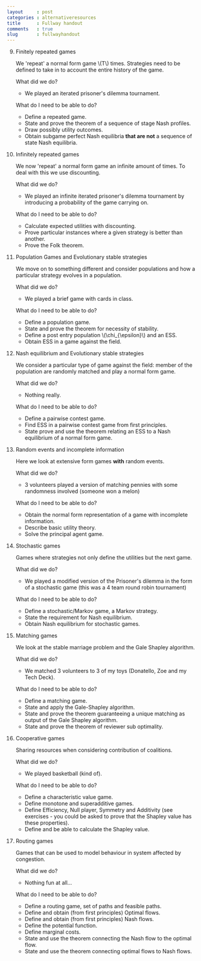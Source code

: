 ```yaml
---
layout     : post
categories : alternativeresources
title      : Fullway handout
comments   : true
slug       : fullwayhandout
---
```


9. Finitely repeated games

    We 'repeat' a normal form game \\(T\\) times. Strategies need to be defined to take in to account the entire history of the game.

    What did we do?

    - We played an iterated prisoner's dilemma tournament.

    What do I need to be able to do?

    - Define a repeated game.
    - State and prove the theorem of a sequence of stage Nash profiles.
    - Draw possibly utility outcomes.
    - Obtain subgame perfect Nash equilibria **that are not** a sequence of state Nash equilibria.


10. Infinitely repeated games

    We now 'repeat' a normal form game an infinite amount of times. To deal with this we use discounting.

    What did we do?

    - We played an infinite iterated prisoner's dilemma tournament by introducing a probability of the game carrying on.

    What do I need to be able to do?

    - Calculate expected utilities with discounting.
    - Prove particular instances where a given strategy is better than another.
    - Prove the Folk theorem.


11. Population Games and Evolutionary stable strategies

    We move on to something different and consider populations and how a particular strategy evolves in a population.

    What did we do?

    - We played a brief game with cards in class.

    What do I need to be able to do?

    - Define a population game.
    - State and prove the theorem for necessity of stability.
    - Define a post entry population \\(\chi_{\epsilon}\\) and an ESS.
    - Obtain ESS in a game against the field.


12. Nash equilibrium and Evolutionary stable strategies

    We consider a particular type of game against the field: member of the population are randomly matched and play a normal form game.

    What did we do?

    - Nothing really.

    What do I need to be able to do?

    - Define a pairwise contest game.
    - Find ESS in a pairwise contest game from first principles.
    - State prove and use the theorem relating an ESS to a Nash equilibrium of a normal form game.


13. Random events and incomplete information

    Here we look at extensive form games **with** random events.

    What did we do?

    - 3 volunteers played a version of matching pennies with some randomness involved (someone won a melon)


    What do I need to be able to do?

    - Obtain the normal form representation of a game with incomplete information.
    - Describe basic utility theory.
    - Solve the principal agent game.

14. Stochastic games

    Games where strategies not only define the utilities but the next game.

    What did we do?

    - We played a modified version of the Prisoner's dilemma in the form of a stochastic game (this was a 4 team round robin tournament)


    What do I need to be able to do?

    - Define a stochastic/Markov game, a Markov strategy.
    - State the requirement for Nash equilibrium.
    - Obtain Nash equilibrium for stochastic games.

15. Matching games

    We look at the stable marriage problem and the Gale Shapley algorithm.


    What did we do?

    - We matched 3 volunteers to 3 of my toys (Donatello, Zoe and my Tech Deck).

    What do I need to be able to do?

    - Define a matching game.
    - State and apply the Gale-Shapley algorithm.
    - State and prove the theorem guaranteeing a unique matching as output of the Gale Shapley algorithm.
    - State and  prove the theorem of reviewer sub optimality.


16. Cooperative games

    Sharing resources when considering contribution of coalitions.


    What did we do?

    - We played basketball (kind of).


    What do I need to be able to do?


    - Define a characteristic value game.
    - Define monotone and superadditive games.
    - Define Efficiency, Null player, Symmetry and Additivity (see exercises - you could be asked to prove that the Shapley value has these properties).
    - Define and be able to calculate the Shapley value.


17. Routing games

    Games that can be used to model behaviour in system affected by congestion.


    What did we do?

    - Nothing fun at all...


    What do I need to be able to do?

    - Define a routing game, set of paths and feasible paths.
    - Define and obtain (from first principles) Optimal flows.
    - Define and obtain (from first principles) Nash flows.
    - Define the potential function.
    - Define marginal costs.
    - State and use the theorem connecting the Nash flow to the optimal flow.
    - State and use the theorem connecting optimal flows to Nash flows.
